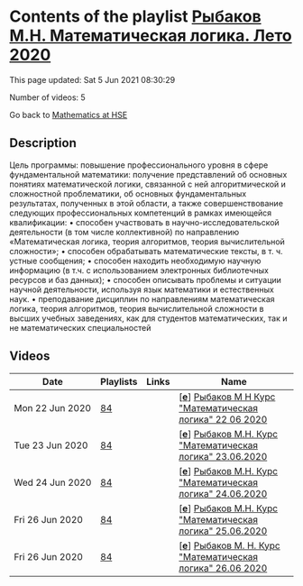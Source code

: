 # Contents of the playlist [Рыбаков М.Н. Математическая логика. Лето 2020](https://www.youtube.com/playlist?list=PLq3E5oubNNoBfTsNicmnQHZPYMPNMzRSH)

This page updated: Sat 5 Jun 2021 08:30:29

Number of videos: 5

Go back to [Mathematics at HSE](./README.md)

## Description

Цель программы: повышение профессионального уровня в сфере фундаментальной  математики: получение представлений об основных понятиях математической логики, связанной с ней алгоритмической и сложностной проблематики, об основных фундаментальных результатах, полученных в этой области, а также совершенствование следующих профессиональных компетенций в рамках имеющейся квалификации: 
• способен участвовать в научно-исследовательской деятельности (в том числе коллективной) по направлению «Математическая логика, теория алгоритмов, теория вычислительной сложности»;
• способен обрабатывать математические тексты, в т. ч. устные сообщения;
• способен находить необходимую научную информацию (в т.ч. с использованием электронных библиотечных ресурсов и баз данных);
• способен описывать проблемы и ситуации научной деятельности, используя язык математики и естественных наук.
• преподавание дисциплин по направлениям математическая логика, теория алгоритмов, теория вычислительной сложности в высших учебных заведениях, как для студентов математических, так и не математических специальностей

## Videos

|Date|Playlists|Links|Name|
|---|---|---|---|
| Mon&nbsp;22&nbsp;Jun&nbsp;2020 | [84](./playlists/84.md "Рыбаков М.Н. Математическая логика. Лето 2020") |  | [[**e**](https://studio.youtube.com/video/EuF0SVrLGU8/edit "Edit")] [Рыбаков М Н  Курс "Математическая логика" 22 06 2020](https://www.youtube.com/watch?v=EuF0SVrLGU8&list=PLq3E5oubNNoBfTsNicmnQHZPYMPNMzRSH "Цель программы: повышение профессионального уровня в сфере фундаментальной  математики: получение представлений об основных понятиях математической логики, связанной с ней алгоритмической и сложностной проблематики, об основных фундаментальных результатах, полученных в этой области, а также совершенствование следующих профессиональных компетенций в рамках имеющейся квалификации:  • способен участвовать в научно-исследовательской деятельности (в том числе коллективной) по направлению «Математическая логика, теория алгоритмов, теория вычислительной сложности»; • способен обрабатывать математические тексты, в т. ч. устные сообщения; • способен находить необходимую научную информацию (в т.ч. с использованием электронных библиотечных ресурсов и баз данных); • способен описывать проблемы и ситуации научной деятельности, используя язык математики и естественных наук. • преподавание дисциплин по направлениям математическая логика, теория алгоритмов, теория вычислительной сложности в высших учебных заведениях, как для студентов математических, так и не математических специальностей") |
| Tue&nbsp;23&nbsp;Jun&nbsp;2020 | [84](./playlists/84.md "Рыбаков М.Н. Математическая логика. Лето 2020") |  | [[**e**](https://studio.youtube.com/video/llvhHWXejCs/edit "Edit")] [Рыбаков М.Н.  Курс "Математическая логика" 23.06.2020](https://www.youtube.com/watch?v=llvhHWXejCs&list=PLq3E5oubNNoBfTsNicmnQHZPYMPNMzRSH) |
| Wed&nbsp;24&nbsp;Jun&nbsp;2020 | [84](./playlists/84.md "Рыбаков М.Н. Математическая логика. Лето 2020") |  | [[**e**](https://studio.youtube.com/video/QIlqk0THdL0/edit "Edit")] [Рыбаков М.Н.  Курс "Математическая логика" 24.06.2020](https://www.youtube.com/watch?v=QIlqk0THdL0&list=PLq3E5oubNNoBfTsNicmnQHZPYMPNMzRSH) |
| Fri&nbsp;26&nbsp;Jun&nbsp;2020 | [84](./playlists/84.md "Рыбаков М.Н. Математическая логика. Лето 2020") |  | [[**e**](https://studio.youtube.com/video/JaXJ5ftlPxA/edit "Edit")] [Рыбаков М.Н.  Курс "Математическая логика" 25.06.2020](https://www.youtube.com/watch?v=JaXJ5ftlPxA&list=PLq3E5oubNNoBfTsNicmnQHZPYMPNMzRSH) |
| Fri&nbsp;26&nbsp;Jun&nbsp;2020 | [84](./playlists/84.md "Рыбаков М.Н. Математическая логика. Лето 2020") |  | [[**e**](https://studio.youtube.com/video/R3VgeOTvMdc/edit "Edit")] [Рыбаков М. Н.  Курс "Математическая логика" 26.06 2020](https://www.youtube.com/watch?v=R3VgeOTvMdc&list=PLq3E5oubNNoBfTsNicmnQHZPYMPNMzRSH) |
